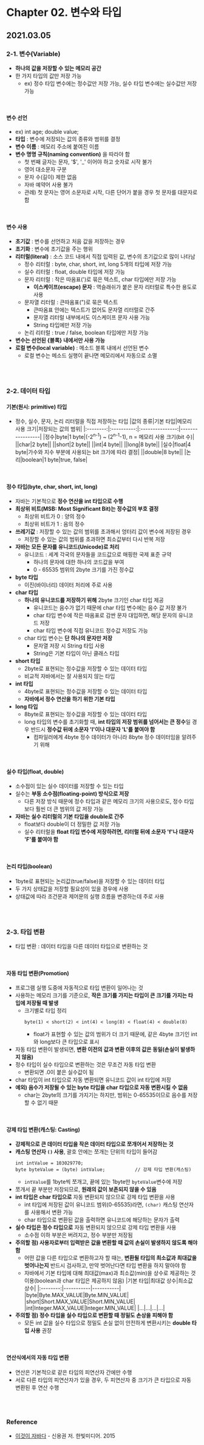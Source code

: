 # Chapter 02. 변수와 타입

## 2021.03.05

### 2-1. 변수(Variable)
- **하나의 값을 저장할 수 있는 메모리 공간**
- 한 가지 타입의 값만 저장 가능
  - ex) 정수 타입 변수에는 정수값만 저장 가능, 실수 타입 변수에는 실수값만 저장 가능

<br>

#### 변수 선언
- ex) int age; double value;
- **타입** : 변수에 저장되는 값의 종류와 범위를 결정
- **변수 이름** : 메모리 주소에 붙여진 이름
- **변수 명명 규칙(naming convention)** 을 따라야 함
  - 첫 번째 글자는 문자, '$', '_' 이어야 하고 숫자로 시작 불가
  - 영어 대소문자 구분
  - 문자 수(길이) 제한 없음
  - 자바 예약어 사용 불가
  - 관례) 첫 문자는 영어 소문자로 시작, 다른 단어가 붙을 경우 첫 문자를 대문자로 함

<br>

#### 변수 사용
- **초기값** : 변수를 선언하고 처음 값을 저장하는 경우
- **초기화** : 변수에 초기값을 주는 행위
- **리터럴(literal)** : 소스 코드 내에서 직접 입력된 값, 변수의 초기값으로 많이 나타남
  - 정수 리터럴 : byte, char, short, int, long 5개의 타입에 저장 가능
  - 실수 리터럴 : float, double 타입에 저장 가능
  - 문자 리터럴 : 작은 따옴표(')로 묶은 텍스트, char 타입에만 저장 가능
    - **이스케이프(escape) 문자** : 역슬래쉬가 붙은 문자 리터럴로 특수한 용도로 사용 
  - 문자열 리터럴 : 큰따옴표(")로 묶은 텍스트
    - 큰따옴표 안에는 텍스트가 없어도 문자열 리터럴로 간주
    - 문자열 리터럴 내부에서도 이스케이프 문자 사용 가능
    - String 타입에만 저장 가능
  - 논리 리터럴 : true / false, boolean 타입에만 저장 가능
- **변수는 선언된 {블록} 내에서만 사용 가능**
- **로컬 변수(local variable)** : 메소드 블록 내에서 선언된 변수
  - 로컬 변수는 메소드 실행이 끝나면 메모리에서 자동으로 소멸 

<br>
<br>

### 2-2. 데이터 타입
#### 기본(원시: primitive) 타입
- 정수, 실수, 문자, 논리 리터럴을 직접 저장하는 타입
  |값의 종류|기본 타입|메모리 사용 크기|저장되는 값의 범위|
  |:--------:|:----------:|:---------------:|-----------------|
  |정수|byte|1 byte|(-2<sup>n-1</sup>) ~ (2<sup>n-1</sup>-1), n = 메모리 사용 크기(bit 수)|
  ||char|2 byte||
  ||short|2 byte||
  ||int|4 byte||
  ||long|8 byte||
  |실수|float|4 byte|가수와 지수 부분에 사용되는 bit 크기에 따라 결정|
  ||double|8 byte||
  |논리|boolean|1 byte|true, false|

<br>

#### 정수 타입(byte, char, short, int, long)
- 자바는 기본적으로 **정수 연산을 int 타입으로 수행**
- **최상위 비트(MSB: Most Significant Bit)는 정수값의 부호 결정**
  - 최상위 비트가 0 : 양의 정수
  - 최상위 비트가 1 : 음의 정수
- **쓰레기값** : 저장할 수 있는 값의 범위를 초과해서 엉터리 값이 변수에 저장된 경우
  - 저장할 수 있는 값의 범위를 초과하면 최소값부터 다시 반복 저장
- **자바는 모든 문자를 유니코드(Unicode)로 처리**
  - 유니코드 : 세계 각국의 문자들을 코드값으로 매핑한 국제 표준 규약
    - 하나의 문자에 대한 하나의 코드값을 부여
    - 0 - 65535 범위의 2byte 크기를 가진 정수값
- **byte 타입**
  - 이진(바이너리) 데이터 처리에 주로 사용
- **char 타입**
  - **하나의 유니코드를 저장하기 위해** 2byte 크기인 char 타입 제공
    - 유니코드는 음수가 없기 때문에 char 타입 변수에는 음수 값 저장 불가
    - char 타입 변수에 작은 따옴표로 감싼 문자 대입하면, 해당 문자의 유니코드 저장
    - char 타입 변수에 직접 유니코드 정수값 저장도 가능
  - char 타입 변수는 **단 하나의 문자만 저장**
    - 문자열 저장 시 String 타입 사용
    - String은 기본 타입이 아닌 클래스 타입
- **short 타입**
  - 2byte로 표현되는 정수값을 저장할 수 있는 데이터 타입
  - 비교적 자바에서는 잘 사용되지 않는 타입
- **int 타입**
  - 4byte로 표현되는 정수값을 저장할 수 있는 데이터 타입
  - **자바에서 정수 연산을 하기 위한 기본 타입**
- **long 타입**
  - 8byte로 표현되는 정수값을 저장할 수 있는 데이터 타입
  - long 타입의 변수를 초기화할 때, **int 타입의 저장 범위를 넘어서는 큰 정수**일 경우 반드시 **정수값 뒤에 소문자 'l'이나 대문자 'L'를 붙여야 함**
    - 컴파일러에게 4byte 정수 데이터가 아니라 8byte 정수 데이터임을 알려주기 위해 

<br>

#### 실수 타입(float, double)
- 소수점이 있는 실수 데이터를 저장할 수 있는 타입
- 실수는 **부동 소수점(floating-point) 방식으로 저장**
  - 다른 저장 방식 때문에 정수 타입과 같은 메모리 크기의 사용으로도, 정수 타입보다 훨씬 더 큰 범위의 값 저장 가능  
- **자바는 실수 리터럴의 기본 타입을 double로 간주**
  - float보다 double이 더 정밀한 값 저장 가능
  - 실수 리터럴을 **float 타입 변수에 저장하려면, 리터럴 뒤에 소문자 'f'나 대문자 'F'를 붙여야 함**

<br>

#### 논리 타입(boolean)
- 1byte로 표현되는 논리값(true/false)을 저장할 수 있는 데이터 타입
- 두 가지 상태값을 저장할 필요성이 있을 경우에 사용
- 상태값에 따라 조건문과 제어문의 실행 흐름을 변경하는데 주로 사용

<br>
<br>

### 2-3. 타입 변환
- 타입 변환 : 데이터 타입을 다른 데이터 타입으로 변환하는 것

<br>

#### 자동 타입 변환(Promotion)
- 프로그램 실행 도중에 자동적으로 타입 변환이 일어나는 것
- 사용하는 메모리 크기를 기준으로, **작은 크기를 가지는 타입이 큰 크기를 가지는 타입에 저장될 때 발생**
  - 크기별로 타입 정리
    ```
    byte(1) < short(2) < int(4) < long(8) < float(4) < double(8)
    ```
    - float가 표현할 수 있는 값의 범위가 더 크기 때문에, 같은 4byte 크기인 int와 long보다 큰 타입으로 표시
- 자동 타입 변환이 발생되면, **변환 이전의 값과 변환 이후의 값은 동일(손실이 발생하지 않음)**
- 정수 타입이 실수 타입으로 변환하는 것은 무조건 자동 타입 변환
  - 변환되면 .0이 붙은 실수값이 됨
- char 타입이 int 타입으로 자동 변환되면 유니코드 값이 int 타입에 저장
- **예외) 음수가 저장될 수 있는 byte 타입을 char 타입으로 자동 변환시킬 수 없음**
  - char는 2byte의 크기를 가지기는 하지만, 범위는 0-65535이므로 음수를 저장할 수 없기 때문

<br>

#### 강제 타입 변환(캐스팅: Casting)
- **강제적으로 큰 데이터 타입을 작은 데이터 타입으로 쪼개어서 저장하는 것**
- **캐스팅 연산자 `()` 사용**, 괄호 안에는 쪼개는 단위의 타입이 들어감
  ```
  int intValue = 103029770;
  byte byteValue = (byte) intValue;           // 강제 타입 변환(캐스팅)
  ```
  - `intValue`를 1byte씩 쪼개고, 끝에 있는 1byte만 `byteValue`변수에 저장
- 쪼개서 끝 부분만 저장되므로, **원래의 값이 보존되지 않을 수 있음**
- **int 타입은 char 타입으로** 자동 변환되지 않으므로 강제 타입 변환을 사용
  - int 타입에 저장된 값이 유니코드 범위(0-65535)라면, `(char)` 캐스팅 연산자를 사용해서 변환 가능
  - char 타입으로 변환된 값을 출력하면 유니코드에 해당하는 문자가 출력
- **실수 타입은 정수 타입으로** 자동 변환되지 않으므로 강제 타입 변환을 사용
  - 소수점 이하 부분은 버려지고, 정수 부분만 저장됨
- **주의할 점) 사용자로부터 입력받은 값을 변환할 때 값의 손실이 발생하지 않도록 해야 함**
  - 어떤 값을 다른 타입으로 변환하고자 할 때는, **변환될 타입의 최소값과 최대값을 벗어나는지** 반드시 검사하고, 만약 벗어난다면 타입 변환을 하지 말아야 함  
  - 자바에서 기본 타입에 대해 최대값(max)과 최소값(min)을 상수로 제공하는 것 이용(boolean과 char 타입은 제공하지 않음)
    |기본 타입|최대값 상수|최소값 상수|
    |:--------:|-----------|-----------|
    |byte|Byte.MAX_VALUE|Byte.MIN_VALUE|
    |short|Short.MAX_VALUE|Short.MIN_VALUE|
    |int|Integer.MAX_VALUE|Integer.MIN_VALUE|
    |...|...|...|...|
- **주의할 점) 정수 타입을 실수 타입으로 변환할 때 정밀도 손상을 피해야 함**
  - 모든 int 값을 실수 타입으로 정밀도 손실 없이 안전하게 변환시키는 **double 타입 사용** 권장

<br>

#### 연산식에서의 자동 타입 변환
- 연산은 기본적으로 같은 타입의 피연산자 간에만 수행
- 서로 다른 타입의 피연산자가 있을 경우, 두 피연산자 중 크기가 큰 타입으로 자동 변환된 후 연산 수행

<br>
<br>

### Reference
- [이것이 자바다](http://www.yes24.com/Product/Goods/15651484?OzSrank=2) - 신용권 저. 한빛미디어. 2015